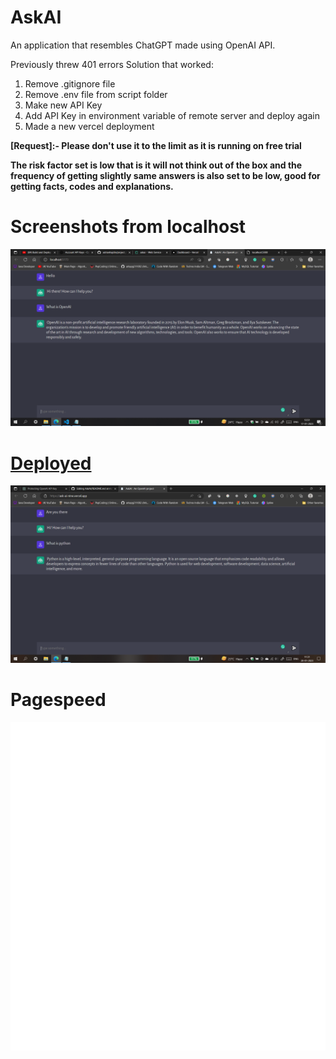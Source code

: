 # AskAI
An application that resembles ChatGPT made using OpenAI API.

Previously threw 401 errors
Solution that worked:
1. Remove .gitignore file
2. Remove .env file from script folder
3. Make new API Key
4. Add API Key in environment variable of remote server and deploy again
5. Made a new vercel deployment

**[Request]:- Please don't use it to the limit as it is running on free trial**

**The risk factor set is low that is it will not think out of the box and the frequency of getting slightly same answers is also set to be low, good for getting facts, codes and explanations.**

# Screenshots from localhost

![ss2](https://github.com/arkapg211002/AskAI/blob/main/ss2.png)

# [Deployed](https://ask-ai-nine.vercel.app/)
![deployed](https://github.com/arkapg211002/AskAI/blob/main/2023-01-20.png)

# Pagespeed
![pagespeed](https://github.com/arkapg211002/arkapg211002/blob/main/metrics.plugin.askai.screenshot.svg)
